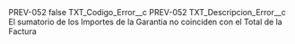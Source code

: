 <?xml version="1.0" encoding="UTF-8"?>
<CustomMetadata xmlns="http://soap.sforce.com/2006/04/metadata" xmlns:xsi="http://www.w3.org/2001/XMLSchema-instance" xmlns:xsd="http://www.w3.org/2001/XMLSchema">
    <label>PREV-052</label>
    <protected>false</protected>
    <values>
        <field>TXT_Codigo_Error__c</field>
        <value xsi:type="xsd:string">PREV-052</value>
    </values>
    <values>
        <field>TXT_Descripcion_Error__c</field>
        <value xsi:type="xsd:string">El sumatorio de los Importes de la Garantia no coinciden con el Total de la Factura</value>
    </values>
</CustomMetadata>
